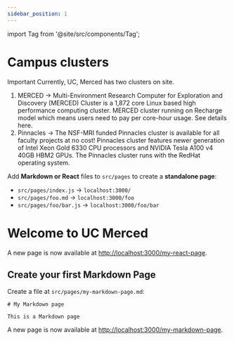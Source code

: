 ```yaml
---
sidebar_position: 1
---
```


import Tag from '@site/src/components/Tag';

# Campus clusters

<Tag color="#FF1744">Important</Tag> Currently, UC, Merced has two clusters on site. 
1. MERCED → Multi-Environment Research Computer for Exploration and Discovery (MERCED) Cluster is a 1,872 core Linux based high performance computing cluster. MERCED cluster running on <Tag color="#3399ff">Recharge</Tag> model which means users need to pay per core-hour usage. See details here.
2. Pinnacles → The NSF-MRI funded Pinnacles cluster is available for all faculty projects at no cost! Pinnacles cluster features newer generation of Intel Xeon Gold 6330 CPU processors and NVIDIA Tesla A100 v4 40GB HBM2 GPUs. The Pinnacles cluster runs with the RedHat operating system.

Add **Markdown or React** files to `src/pages` to create a **standalone page**:

- `src/pages/index.js` → `localhost:3000/`
- `src/pages/foo.md` → `localhost:3000/foo`
- `src/pages/foo/bar.js` → `localhost:3000/foo/bar`

# Welcome to UC Merced
A new page is now available at [http://localhost:3000/my-react-page](http://localhost:3000/my-react-page).

## Create your first Markdown Page

Create a file at `src/pages/my-markdown-page.md`:

```mdx title="src/pages/my-markdown-page.md"
# My Markdown page

This is a Markdown page
```

A new page is now available at [http://localhost:3000/my-markdown-page](http://localhost:3000/my-markdown-page).
